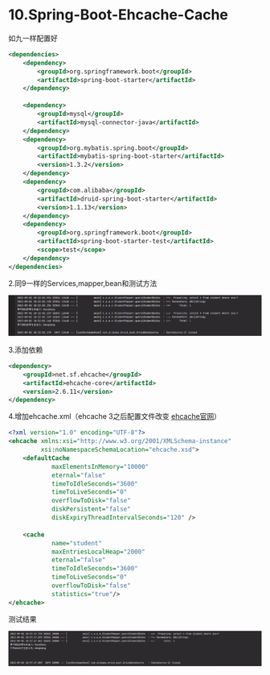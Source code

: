 # 10.Spring-Boot-Ehcache-Cache

如九一样配置好

```xml
<dependencies>
    <dependency>
        <groupId>org.springframework.boot</groupId>
        <artifactId>spring-boot-starter</artifactId>
    </dependency>

    <dependency>
        <groupId>mysql</groupId>
        <artifactId>mysql-connector-java</artifactId>
    </dependency>
    <dependency>
        <groupId>org.mybatis.spring.boot</groupId>
        <artifactId>mybatis-spring-boot-starter</artifactId>
        <version>1.3.2</version>
    </dependency>
    <dependency>
        <groupId>com.alibaba</groupId>
        <artifactId>druid-spring-boot-starter</artifactId>
        <version>1.1.13</version>
    </dependency>
    <dependency>
        <groupId>org.springframework.boot</groupId>
        <artifactId>spring-boot-starter-test</artifactId>
        <scope>test</scope>
    </dependency>
</dependencies>
```



2.同9一样的Services,mapper,bean和测试方法

![image-20220902103404351](images/README/image-20220902103404351.png)



3.添加依赖

```xml
<dependency>
    <groupId>net.sf.ehcache</groupId>
    <artifactId>ehcache-core</artifactId>
    <version>2.6.11</version>
</dependency>
```

4.增加ehcache.xml（ehcache 3之后配置文件改变 [ehcache官网](https://www.ehcache.org/)）

```xml
<?xml version="1.0" encoding="UTF-8"?>
<ehcache xmlns:xsi="http://www.w3.org/2001/XMLSchema-instance"
         xsi:noNamespaceSchemaLocation="ehcache.xsd">
    <defaultCache
            maxElementsInMemory="10000"
            eternal="false"
            timeToIdleSeconds="3600"
            timeToLiveSeconds="0"
            overflowToDisk="false"
            diskPersistent="false"
            diskExpiryThreadIntervalSeconds="120" />

    <cache
            name="student"
            maxEntriesLocalHeap="2000"
            eternal="false"
            timeToIdleSeconds="3600"
            timeToLiveSeconds="0"
            overflowToDisk="false"
            statistics="true"/>
</ehcache>
```



测试结果

![image-20220902105915611](images/README/image-20220902105915611.png)

